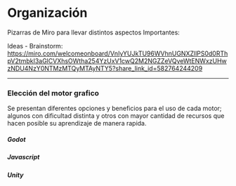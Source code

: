 # Organización

Pizarras de Miro para llevar distintos aspectos Importantes:

  Ideas - Brainstorm: https://miro.com/welcomeonboard/VnIyYUJkTU96WVhnUGNXZllPS0d0RThpV2tmbkI3aGlCVXhsOWtha254YzUxV1cwQ2M2NGZZeVQyeWtENWxzUHwzNDU4NzY0NTMzMTQyMTAyNTY5?share_link_id=582764244209
  
  
---

### Elección del motor grafico

Se presentan diferentes opciones y beneficios para el uso de cada motor; algunos con dificultad distinta y otros con mayor cantidad de recursos que hacen posible su aprendizaje de manera rapida.

##### Godot

##### Javascript 


##### Unity
